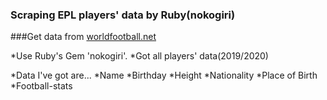 ### Scraping EPL players' data by Ruby(nokogiri)

###Get data from [worldfootball.net](https://www.worldfootball.net/)

*Use Ruby's Gem 'nokogiri'.
*Got all players' data(2019/2020)

*Data I've got are...
 *Name
 *Birthday
 *Height
 *Nationality
 *Place of Birth
 *Football-stats

